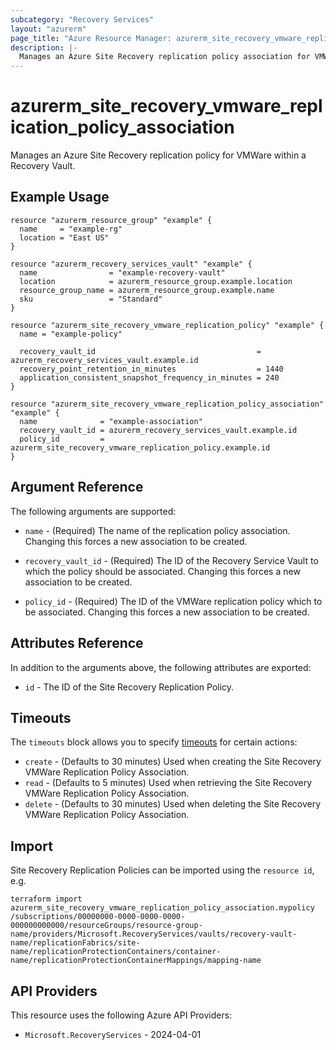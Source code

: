 ```yaml
---
subcategory: "Recovery Services"
layout: "azurerm"
page_title: "Azure Resource Manager: azurerm_site_recovery_vmware_replication_policy_association"
description: |-
  Manages an Azure Site Recovery replication policy association for VMWare on Azure.
---
```


# azurerm_site_recovery_vmware_replication_policy_association

Manages an Azure Site Recovery replication policy for VMWare within a Recovery Vault.

## Example Usage

```hcl
resource "azurerm_resource_group" "example" {
  name     = "example-rg"
  location = "East US"
}

resource "azurerm_recovery_services_vault" "example" {
  name                = "example-recovery-vault"
  location            = azurerm_resource_group.example.location
  resource_group_name = azurerm_resource_group.example.name
  sku                 = "Standard"
}

resource "azurerm_site_recovery_vmware_replication_policy" "example" {
  name = "example-policy"

  recovery_vault_id                                    = azurerm_recovery_services_vault.example.id
  recovery_point_retention_in_minutes                  = 1440
  application_consistent_snapshot_frequency_in_minutes = 240
}

resource "azurerm_site_recovery_vmware_replication_policy_association" "example" {
  name              = "example-association"
  recovery_vault_id = azurerm_recovery_services_vault.example.id
  policy_id         = azurerm_site_recovery_vmware_replication_policy.example.id
}
```

## Argument Reference

The following arguments are supported:

* `name` - (Required) The name of the replication policy association. Changing this forces a new association to be created.

* `recovery_vault_id` - (Required) The ID of the Recovery Service Vault to which the policy should be associated.
  Changing this forces a new association to be created.

* `policy_id` - (Required) The ID of the VMWare replication policy which to be associated. Changing this forces a new association to be created.

## Attributes Reference

In addition to the arguments above, the following attributes are exported:

* `id` - The ID of the Site Recovery Replication Policy.

## Timeouts

The `timeouts` block allows you to
specify [timeouts](https://developer.hashicorp.com/terraform/language/resources/configure#define-operation-timeouts) for certain actions:

* `create` - (Defaults to 30 minutes) Used when creating the Site Recovery VMWare Replication Policy Association.
* `read` - (Defaults to 5 minutes) Used when retrieving the Site Recovery VMWare Replication Policy Association.
* `delete` - (Defaults to 30 minutes) Used when deleting the Site Recovery VMWare Replication Policy Association.

## Import

Site Recovery Replication Policies can be imported using the `resource id`, e.g.

```shell
terraform import azurerm_site_recovery_vmware_replication_policy_association.mypolicy /subscriptions/00000000-0000-0000-0000-000000000000/resourceGroups/resource-group-name/providers/Microsoft.RecoveryServices/vaults/recovery-vault-name/replicationFabrics/site-name/replicationProtectionContainers/container-name/replicationProtectionContainerMappings/mapping-name
```

## API Providers
<!-- This section is generated, changes will be overwritten -->
This resource uses the following Azure API Providers:

* `Microsoft.RecoveryServices` - 2024-04-01
